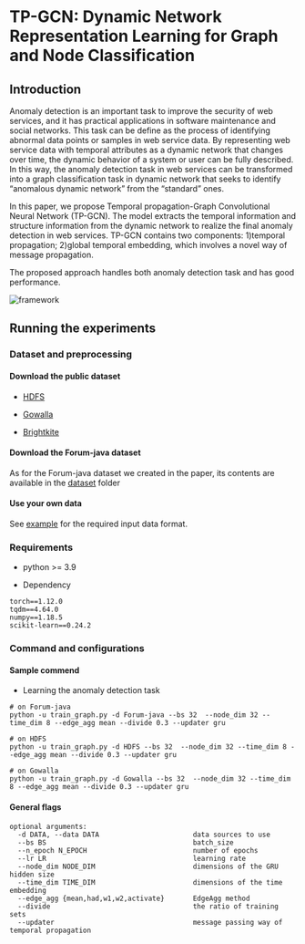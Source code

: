 # TP-GCN: Dynamic Network Representation Learning for Graph and Node Classification
<!--#### -->
## Introduction
Anomaly detection is an important task to improve the security of web services, and it has practical applications in software maintenance and social networks. This task can be define as the process of identifying abnormal data points or samples in web service data. By representing web service data with temporal attributes as a dynamic network that changes over time, the dynamic behavior of a system or user can be fully described. In this way, the anomaly detection task in web services can be transformed into a graph classification task in dynamic network that seeks to identify “anomalous dynamic network” from the “standard” ones. 

In this paper, we propose Temporal propagation-Graph Convolutional Neural Network (TP-GCN). The model extracts the temporal information and structure information from the dynamic network to realize the final anomaly detection in web services. TP-GCN contains two components: 1)temporal propagation; 2)global temporal embedding, which involves a novel way of message propagation.

The proposed approach handles both anomaly detection task and has good performance.

<!-- #### Paper link: [TP-GCN: Dynamic Network Representation Learning for Graph and Node Classification](https://XXX) -->
![framework](https://github.com/Jie-0828/TP-GCN/assets/105060483/a6197b72-dd91-490c-9f59-9bfa64adeb83 "The framework of TP-GCN")
## Running the experiments



### Dataset and preprocessing

#### Download the public dataset
* [HDFS](https://doi.org/10.5281/zenodo.1144100)
  
* [Gowalla](https://snap.stanford.edu/data/loc-gowalla.html)
  
* [Brightkite](http://snap.stanford.edu/data/loc-brightkite.html)

#### Download the Forum-java dataset
As for the Forum-java dataset we created in the paper, its contents are available in the [dataset](https://github.com/TP-GCN/TP-GCN/edit/main/dataset) folder

#### Use your own data
See [example](https://github.com/TP-GCN/TP-GCN/edit/main/example) for the required input data format.

### Requirements

* python >= 3.9

* Dependency

```{bash}
torch==1.12.0
tqdm==4.64.0
numpy==1.18.5
scikit-learn==0.24.2
```

### Command and configurations

#### Sample commend
* Learning the anomaly detection task
```{bash}
# on Forum-java
python -u train_graph.py -d Forum-java --bs 32  --node_dim 32 --time_dim 8 --edge_agg mean --divide 0.3 --updater gru

# on HDFS
python -u train_graph.py -d HDFS --bs 32  --node_dim 32 --time_dim 8 --edge_agg mean --divide 0.3 --updater gru

# on Gowalla
python -u train_graph.py -d Gowalla --bs 32  --node_dim 32 --time_dim 8 --edge_agg mean --divide 0.3 --updater gru
```

#### General flags

```{txt}
optional arguments:
  -d DATA, --data DATA                       data sources to use
  --bs BS                                    batch_size
  --n_epoch N_EPOCH                          number of epochs
  --lr LR                                    learning rate
  --node_dim NODE_DIM                        dimensions of the GRU hidden size
  --time_dim TIME_DIM                        dimensions of the time embedding
  --edge_agg {mean,had,w1,w2,activate}       EdgeAgg method
  --divide                                   the ratio of training sets
  --updater                                  message passing way of temporal propagation
```

